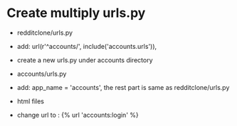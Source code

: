 # Create multiply urls.py

- redditclone/urls.py
- add: url(r'^accounts/', include('accounts.urls')),

- create a new urls.py under accounts directory
- accounts/urls.py
- add: app_name = 'accounts', the rest part is same as redditclone/urls.py

- html files
- change url to : {% url 'accounts:login' %}


